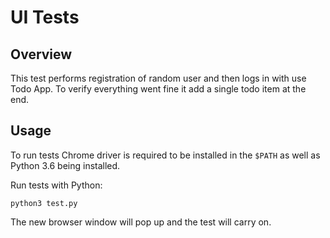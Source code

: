 # UI Tests

## Overview

This test performs registration of random user and then logs in with use Todo App.
To verify everything went fine it add a single todo item at the end.

## Usage

To run tests Chrome driver is required to be installed in the `$PATH` as well as Python 3.6 being installed.

Run tests with Python:
```
python3 test.py
```  

The new browser window will pop up and the test will carry on.